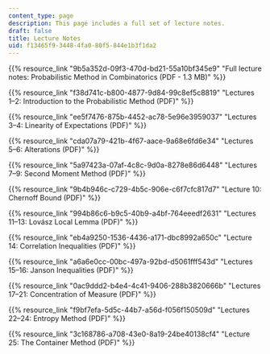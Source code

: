 ```yaml
---
content_type: page
description: This page includes a full set of lecture notes.
draft: false
title: Lecture Notes
uid: f13465f9-3448-4fa0-80f5-844e1b3f1da2
---
```

{{% resource_link "9b5a352d-09f3-470d-bd21-55a10bf345e9" "Full lecture notes: Probabilistic Method in Combinatorics (PDF - 1.3 MB)" %}}

{{% resource_link "f38d741c-b800-4877-9d84-99c8ef5c8819" "Lectures 1–2: Introduction to the Probabilistic Method (PDF)" %}}

{{% resource_link "ee5f7476-875b-4452-ac78-5e96e3959037" "Lectures 3–4: Linearity of Expectations (PDF)" %}}

{{% resource_link "cda07a79-421b-4f67-aace-9a68e6fd6e34" "Lectures 5–6: Alterations (PDF)" %}}

{{% resource_link "5a97423a-07af-4c8c-9d0a-8278e86d6448" "Lectures 7–9: Second Moment Method (PDF)" %}}

{{% resource_link "9b4b946c-c729-4b5c-906e-c6f7cfc817d7" "Lecture 10: Chernoff Bound (PDF)" %}}

{{% resource_link "994b86c6-b9c5-40b9-a4bf-764eeedf2631" "Lectures 11–13: Lovász Local Lemma (PDF)" %}}

{{% resource_link "eb4a9250-1536-4436-a171-dbc8992a650c" "Lecture 14: Correlation Inequalities (PDF)" %}}

{{% resource_link "a6a6e0cc-00bc-497a-92bd-d5061fff543d" "Lectures 15–16: Janson Inequalities (PDF)" %}}

{{% resource_link "0ac9ddd2-b4e4-4c41-9406-288b3820666b" "Lectures 17–21: Concentration of Measure (PDF)" %}}

{{% resource_link "f9bf7efa-5d5c-44b7-a56d-f056f150509d" "Lectures 22–24: Entropy Method (PDF)" %}}

{{% resource_link "3c168786-a708-43e0-8a19-24be40138cf4" "Lecture 25: The Container Method (PDF)" %}}